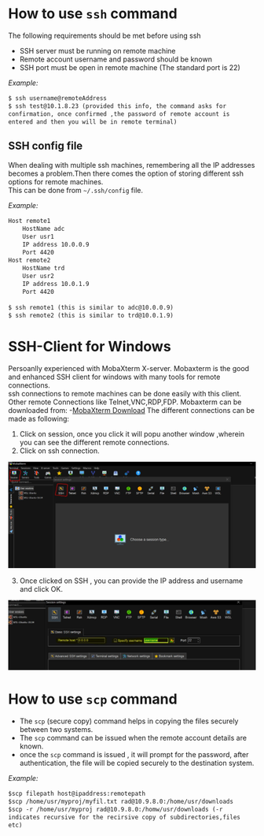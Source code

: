# How to use `ssh` command
The following requirements should be met before using ssh
- SSH server must be running on remote machine
- Remote account username and password should be known
- SSH port must be open in remote machine (The standard port is 22)  

*Example:*
```
$ ssh username@remoteAddress 
$ ssh test@10.1.8.23 (provided this info, the command asks for confirmation, once confirmed ,the password of remote account is entered and then you will be in remote terminal)
```

## SSH config file
When dealing with multiple ssh machines, remembering all the IP addresses becomes a problem.Then there comes the option of storing different ssh options for remote machines.  
This can be done from `~/.ssh/config` file.  

*Example:*
```
Host remote1
    HostName adc
    User usr1
    IP address 10.0.0.9
    Port 4420
Host remote2
    HostName trd
    User usr2
    IP address 10.0.1.9
    Port 4420
    
$ ssh remote1 (this is similar to adc@10.0.0.9)
$ ssh remote2 (this is similar to trd@10.0.1.9)
```
# SSH-Client for Windows
Persoanlly experienced with MobaXterm X-server. Mobaxterm is the good and enhanced SSH client for windows with many tools for remote connections.  
ssh connections to remote machines can be done easily with this client. Other remote Connections like Telnet,VNC,RDP,FDP.
Mobaxterm can be downloaded from:
-[MobaXterm Download](https://mobaxterm.mobatek.net/download-home-edition.html)
The different connections can be made as following:
1. Click on session, once you click it will popu another window ,wherein you can see the different remote connections.
2. Click on ssh connection.

![SSH connection](sshsession.JPG)

3. Once clicked on SSH , you can provide the IP address and username and click OK.

![SSH connection](Ipaddress.JPG)

# How to use `scp` command
- The `scp` (secure copy) command helps in copying the files securely between two systems.
- The `scp` command can be issued when the remote account details are known. 
- once the `scp` command is issued , it will prompt for the password, after authentication, the file will be copied securely to the destination system. 

*Example:*  
```
$scp filepath host@ipaddress:remotepath
$scp /home/usr/myproj/myfil.txt rad@10.9.8.0:/home/usr/downloads
$scp -r /home/usr/myproj rad@10.9.8.0:/homw/usr/downloads (-r indicates recursive for the recirsive copy of subdirectories,files etc)
```



